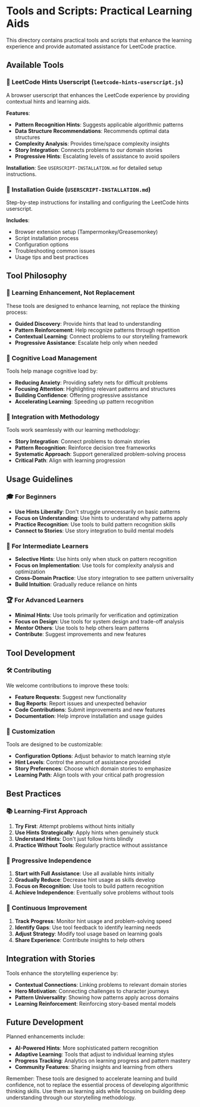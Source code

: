 # Tools and Scripts: Practical Learning Aids

This directory contains practical tools and scripts that enhance the learning experience and provide automated assistance for LeetCode practice.

## Available Tools

### 🔧 **LeetCode Hints Userscript** (`leetcode-hints-userscript.js`)
A browser userscript that enhances the LeetCode experience by providing contextual hints and learning aids.

**Features**:
- **Pattern Recognition Hints**: Suggests applicable algorithmic patterns
- **Data Structure Recommendations**: Recommends optimal data structures
- **Complexity Analysis**: Provides time/space complexity insights
- **Story Integration**: Connects problems to our domain stories
- **Progressive Hints**: Escalating levels of assistance to avoid spoilers

**Installation**: See `USERSCRIPT-INSTALLATION.md` for detailed setup instructions.

### 📖 **Installation Guide** (`USERSCRIPT-INSTALLATION.md`)
Step-by-step instructions for installing and configuring the LeetCode hints userscript.

**Includes**:
- Browser extension setup (Tampermonkey/Greasemonkey)
- Script installation process
- Configuration options
- Troubleshooting common issues
- Usage tips and best practices

## Tool Philosophy

### 🎯 **Learning Enhancement, Not Replacement**
These tools are designed to enhance learning, not replace the thinking process:

- **Guided Discovery**: Provide hints that lead to understanding
- **Pattern Reinforcement**: Help recognize patterns through repetition
- **Contextual Learning**: Connect problems to our storytelling framework
- **Progressive Assistance**: Escalate help only when needed

### 🧠 **Cognitive Load Management**
Tools help manage cognitive load by:

- **Reducing Anxiety**: Providing safety nets for difficult problems
- **Focusing Attention**: Highlighting relevant patterns and structures
- **Building Confidence**: Offering progressive assistance
- **Accelerating Learning**: Speeding up pattern recognition

### 🔄 **Integration with Methodology**
Tools work seamlessly with our learning methodology:

- **Story Integration**: Connect problems to domain stories
- **Pattern Recognition**: Reinforce decision tree frameworks
- **Systematic Approach**: Support generalized problem-solving process
- **Critical Path**: Align with learning progression

## Usage Guidelines

### 🎓 **For Beginners**
- **Use Hints Liberally**: Don't struggle unnecessarily on basic patterns
- **Focus on Understanding**: Use hints to understand why patterns apply
- **Practice Recognition**: Use tools to build pattern recognition skills
- **Connect to Stories**: Use story integration to build mental models

### 🎯 **For Intermediate Learners**
- **Selective Hints**: Use hints only when stuck on pattern recognition
- **Focus on Implementation**: Use tools for complexity analysis and optimization
- **Cross-Domain Practice**: Use story integration to see pattern universality
- **Build Intuition**: Gradually reduce reliance on hints

### 🏆 **For Advanced Learners**
- **Minimal Hints**: Use tools primarily for verification and optimization
- **Focus on Design**: Use tools for system design and trade-off analysis
- **Mentor Others**: Use tools to help others learn patterns
- **Contribute**: Suggest improvements and new features

## Tool Development

### 🛠️ **Contributing**
We welcome contributions to improve these tools:

- **Feature Requests**: Suggest new functionality
- **Bug Reports**: Report issues and unexpected behavior
- **Code Contributions**: Submit improvements and new features
- **Documentation**: Help improve installation and usage guides

### 🔧 **Customization**
Tools are designed to be customizable:

- **Configuration Options**: Adjust behavior to match learning style
- **Hint Levels**: Control the amount of assistance provided
- **Story Preferences**: Choose which domain stories to emphasize
- **Learning Path**: Align tools with your critical path progression

## Best Practices

### 📚 **Learning-First Approach**
1. **Try First**: Attempt problems without hints initially
2. **Use Hints Strategically**: Apply hints when genuinely stuck
3. **Understand Hints**: Don't just follow hints blindly
4. **Practice Without Tools**: Regularly practice without assistance

### 🎯 **Progressive Independence**
1. **Start with Full Assistance**: Use all available hints initially
2. **Gradually Reduce**: Decrease hint usage as skills develop
3. **Focus on Recognition**: Use tools to build pattern recognition
4. **Achieve Independence**: Eventually solve problems without tools

### 🔄 **Continuous Improvement**
1. **Track Progress**: Monitor hint usage and problem-solving speed
2. **Identify Gaps**: Use tool feedback to identify learning needs
3. **Adjust Strategy**: Modify tool usage based on learning goals
4. **Share Experience**: Contribute insights to help others

## Integration with Stories

Tools enhance the storytelling experience by:

- **Contextual Connections**: Linking problems to relevant domain stories
- **Hero Motivation**: Connecting challenges to character journeys
- **Pattern Universality**: Showing how patterns apply across domains
- **Learning Reinforcement**: Reinforcing story-based mental models

## Future Development

Planned enhancements include:

- **AI-Powered Hints**: More sophisticated pattern recognition
- **Adaptive Learning**: Tools that adjust to individual learning styles
- **Progress Tracking**: Analytics on learning progress and pattern mastery
- **Community Features**: Sharing insights and learning from others

Remember: These tools are designed to accelerate learning and build confidence, not to replace the essential process of developing algorithmic thinking skills. Use them as learning aids while focusing on building deep understanding through our storytelling methodology.
